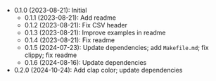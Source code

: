 * 0.1.0 (2023-08-21): Initial
    * 0.1.1 (2023-08-21): Add readme
    * 0.1.2 (2023-08-21): Fix CSV header
    * 0.1.3 (2023-08-21): Improve examples in readme
    * 0.1.4 (2023-08-21): Fix readme
    * 0.1.5 (2024-07-23): Update dependencies; add `Makefile.md`; fix clippy; fix readme
    * 0.1.6 (2024-08-16): Update dependencies
* 0.2.0 (2024-10-24): Add clap color; update dependencies

